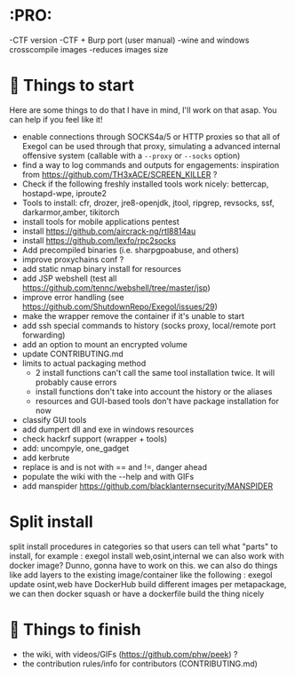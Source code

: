 # :PRO: 
  -CTF version
  -CTF + Burp port (user manual)
  -wine and windows crosscompile  images
  -reduces images size
  


# :memo: Things to start
  Here are some things to do that I have in mind, I'll work on that asap. You can help if you feel like it!
  - enable connections through SOCKS4a/5 or HTTP proxies so that all of Exegol can be used through that proxy, simulating a advanced internal offensive system (callable with a `--proxy` or `--socks` option)
  - find a way to log commands and outputs for engagements: inspiration from https://github.com/TH3xACE/SCREEN_KILLER ?
  - Check if the following freshly installed tools work nicely: bettercap, hostapd-wpe, iproute2
  - Tools to install: cfr, drozer, jre8-openjdk, jtool, ripgrep, revsocks, ssf, darkarmor,amber, tikitorch
  - install tools for mobile applications pentest
  - install https://github.com/aircrack-ng/rtl8814au
  - install https://github.com/lexfo/rpc2socks
  - Add precompiled binaries (i.e. sharpgpoabuse, and others)
  - improve proxychains conf ?
  - add static nmap binary install for resources
  - add JSP webshell (test all https://github.com/tennc/webshell/tree/master/jsp)
  - improve error handling (see https://github.com/ShutdownRepo/Exegol/issues/29)
  - make the wrapper remove the container if it's unable to start
  - add ssh special commands to history (socks proxy, local/remote port forwarding)
  - add an option to mount an encrypted volume
  - update CONTRIBUTING.md
  - limits to actual packaging method
    - 2 install functions can't call the same tool installation twice. It will probably cause errors
    - install functions don't take into account the history or the aliases
    - resources and GUI-based tools don't have package installation for now
  - classify GUI tools
  - add dumpert dll and exe in windows resources
  - check hackrf support (wrapper + tools)
  - add: uncompyle, one_gadget
  - add kerbrute
  - replace is and is not with == and !=, danger ahead
  - populate the wiki with the --help and with GIFs
  - add manspider https://github.com/blacklanternsecurity/MANSPIDER

# Split install
  split install procedures in categories so that users can tell what "parts" to install, for example : exegol install web,osint,internal
  we can also work with docker image? Dunno, gonna have to work on this.
  we can also do things like add layers to the existing image/container like the following : exegol update osint,web
  have DockerHub build different images per metapackage, we can then docker squash or have a dockerfile build the thing nicely

# :rocket: Things to finish
  - the wiki, with videos/GIFs (https://github.com/phw/peek) ?
  - the contribution rules/info for contributors (CONTRIBUTING.md)
